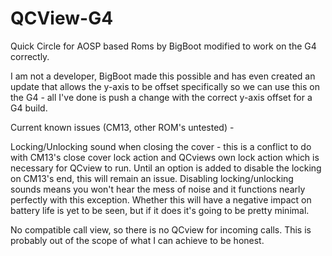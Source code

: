 QCView-G4
===================================

Quick Circle for AOSP based Roms by BigBoot modified to work on the G4 correctly.

I am not a developer, BigBoot made this possible and has even created an update that allows the y-axis to be offset specifically so we can use this on the G4 - all I've done is push a change with the correct y-axis offset for a G4 build.

Current known issues (CM13, other ROM's untested) - 

Locking/Unlocking sound when closing the cover - this is a conflict to do with CM13's close cover lock action and QCviews own lock action which is necessary for QCview to run. Until an option is added to disable the locking on CM13's end, this will remain an issue. Disabling locking/unlocking sounds means you won't hear the mess of noise and it functions nearly perfectly with this exception. Whether this will have a negative impact on battery life is yet to be seen, but if it does it's going to be pretty minimal.

No compatible call view, so there is no QCview for incoming calls. This is probably out of the scope of what I can achieve to be honest.
